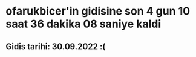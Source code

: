 # ofarukbicer'in gidisine son 4 gun 10 saat 36 dakika 08 saniye kaldi

## Gidis tarihi: 30.09.2022 :(